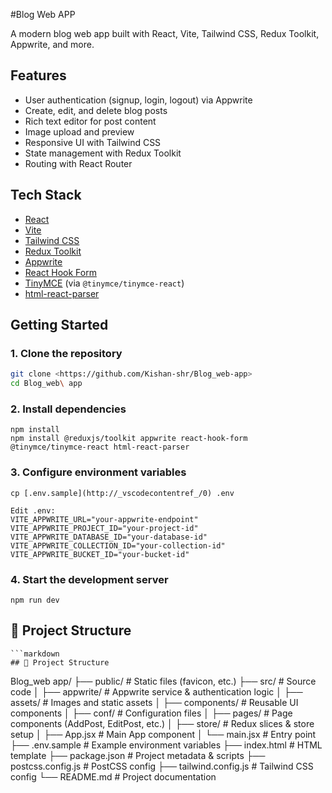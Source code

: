 #Blog Web APP 


A modern blog web app built with React, Vite, Tailwind CSS, Redux Toolkit, Appwrite, and more.

## Features

- User authentication (signup, login, logout) via Appwrite
- Create, edit, and delete blog posts
- Rich text editor for post content
- Image upload and preview
- Responsive UI with Tailwind CSS
- State management with Redux Toolkit
- Routing with React Router

## Tech Stack

- [React](https://react.dev/)
- [Vite](https://vitejs.dev/)
- [Tailwind CSS](https://tailwindcss.com/)
- [Redux Toolkit](https://redux-toolkit.js.org/)
- [Appwrite](https://appwrite.io/)
- [React Hook Form](https://react-hook-form.com/)
- [TinyMCE](https://www.tiny.cloud/) (via `@tinymce/tinymce-react`)
- [html-react-parser](https://github.com/remarkablemark/html-react-parser)

## Getting Started

### 1. Clone the repository

```sh
git clone <https://github.com/Kishan-shr/Blog_web-app>
cd Blog_web\ app
```
### 2. Install dependencies

```
npm install
npm install @reduxjs/toolkit appwrite react-hook-form @tinymce/tinymce-react html-react-parser
```

### 3. Configure environment variables

```
cp [.env.sample](http://_vscodecontentref_/0) .env

Edit .env:
VITE_APPWRITE_URL="your-appwrite-endpoint"
VITE_APPWRITE_PROJECT_ID="your-project-id"
VITE_APPWRITE_DATABASE_ID="your-database-id"
VITE_APPWRITE_COLLECTION_ID="your-collection-id"
VITE_APPWRITE_BUCKET_ID="your-bucket-id"
```
### 4. Start the development server

```
npm run dev

```
## 📁 Project Structure
```
```markdown
## 📁 Project Structure

```
Blog_web app/
├── public/                # Static files (favicon, etc.)
├── src/                   # Source code
│   ├── appwrite/          # Appwrite service & authentication logic
│   ├── assets/            # Images and static assets
│   ├── components/        # Reusable UI components
│   ├── conf/              # Configuration files
│   ├── pages/             # Page components (AddPost, EditPost, etc.)
│   ├── store/             # Redux slices & store setup
│   ├── App.jsx            # Main App component
│   └── main.jsx           # Entry point
├── .env.sample            # Example environment variables
├── index.html             # HTML template
├── package.json           # Project metadata & scripts
├── postcss.config.js      # PostCSS config
├── tailwind.config.js     # Tailwind CSS config
└── README.md              # Project documentation
```
```
```


